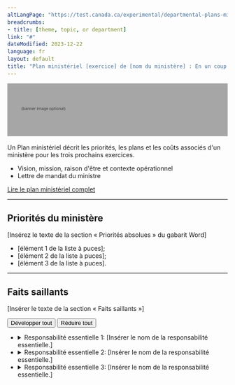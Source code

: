 ```yaml
---
altLangPage: "https://test.canada.ca/experimental/departmental-plans-ministeriels/dp-at-glance.html"
breadcrumbs:
- title: [theme, topic, or department]
link: "#"
dateModified: 2023-12-22
language: fr
layout: default
title: "Plan ministériel [exercice] de [nom du ministère] : En un coup d'œil"
---
```

<div class="parbase section">
    <img alt="" class="img-responsive center-block mrgn-tp-lg mrgn-bttm-lg" src="https://raw.githubusercontent.com/gc-proto/experimental/master/results-resultats/banner.png">
    <p>Un Plan ministériel décrit les priorités, les plans et les coûts associés d'un ministère pour les trois prochains
        exercices.</p>
    <ul>
        <li>Vision, mission, raison d'être et contexte opérationnel</li>
        <li>Lettre de mandat du ministre</li>
    </ul>
    <div class="mrgn-bttm-lg mrgn-tp-lg">
        <p><a href="https://test.canada.ca/experimental/departmental-plans-ministeriels/pm-plan-ministeriel-complet.html"
                class="btn btn-primary btn-lg">Lire le plan ministériel complet</a>
            <span class="wb-toggle" data-toggle="{&quot;selector&quot;: &quot;main summary&quot;, &quot;print&quot;: &quot;on&quot;}"></span>
        </p>
    </div>
    <hr>
    <section>
        <h2>Priorités du ministère</h2>
        <p>[Insérez le texte de la section « Priorités absolues » du gabarit Word]</p>
        <ul>
            <li>[élément&nbsp;1 de la liste à puces]; </li>
            <li>[élément&nbsp;2 de la liste à puces]; </li>
            <li>[élément&nbsp;3 de la liste à puces]. </li>
        </ul>
    </section>
    <hr>
    <section>
        <h2>Faits saillants</h2>
        <p>[Insérer le texte de la section « Faits saillants »]</p>
        <div id="cores">
                <button type="button" class="btn btn-default wb-toggle" data-toggle="{&quot;selector&quot;: &quot;details&quot;, &quot;parent&quot;: &quot;#cores&quot;, &quot;type&quot;: &quot;on&quot;}">Développer tout</button>
                <button type="button" class="btn btn-default wb-toggle" data-toggle="{&quot;selector&quot;: &quot;details&quot;, &quot;parent&quot;: &quot;#cores&quot;, &quot;type&quot;: &quot;off&quot;}">Réduire tout</button>
            <ul class="list-unstyled">
                <li>
                    <details>
                        <summary class="wb-toggle" data-toggle='{"print":"on"}'>Responsabilité essentielle 1: [Insérer
                            le nom de la responsabilité essentielle.]</summary>
                        <div>
                            <p><strong>Dépenses prévues :</strong> [Insérer le montant] </p>
                            <p><strong>Ressources humaines prévues :</strong> [Insérer le nombre]</p>
                            <p><strong>Résultats ministériels :</strong></p>
                            <ul>
                                <li>[Élément 1 de la liste à puces];</li>
                                <li>[Élément 2 de la liste à puces];</li>
                                <li>[Élément 3 de la liste à puces].</li>
                            </ul>
                            <p>Vous trouverez de plus amples renseignements sur <a href="#">[nom de la responsabilité
                                    essentielle]</a> [hyperlien menant vers le plan complet, responsabilité
                                essentielle&nbsp;1, section sur les progrès à l&rsquo;égard des résultats] dans le plan
                                complet.</p>
                        </div>
                    </details>
                </li>
                <li>
                    <details>
                        <summary class="wb-toggle" data-toggle='{"print":"on"}'>Responsabilité essentielle 2: [Insérer
                            le nom de la responsabilité essentielle.]</summary>
                        <div>
                            <p><strong>Dépenses prévues :</strong> [Insérer le montant] </p>
                            <p><strong>Ressources humaines prévues :</strong> [Insérer le nombre]</p>
                            <p><strong>Résultats ministériels :</strong></p>
                            <ul>
                                <li>[Élément 1 de la liste à puces];</li>
                                <li>[Élément 2 de la liste à puces];</li>
                                <li>[Élément 3 de la liste à puces].</li>
                            </ul>
                            <p>Vous trouverez de plus amples renseignements sur <a href="#">[nom de la responsabilité
                                    essentielle]</a> [hyperlien menant vers le plan complet, responsabilité
                                essentielle&nbsp;1, section sur les progrès à l&rsquo;égard des résultats] dans le plan
                                complet.</p>
                        </div>
                    </details>
                </li>
                <li>
                    <details>
                        <summary class="wb-toggle" data-toggle='{"print":"on"}'>Responsabilité essentielle 3: [Insérer
                            le nom de la responsabilité essentielle.]</summary>
                        <div>
                            <p><strong>Dépenses prévues :</strong> [Insérer le montant] </p>
                            <p><strong>Ressources humaines prévues :</strong> [Insérer le nombre]</p>
                            <p><strong>Résultats ministériels :</strong></p>
                            <ul>
                                <li>[Élément 1 de la liste à puces];</li>
                                <li>[Élément 2 de la liste à puces];</li>
                                <li>[Élément 3 de la liste à puces].</li>
                            </ul>
                            <p>Vous trouverez de plus amples renseignements sur <a href="#">[nom de la responsabilité
                                    essentielle]</a> [hyperlien menant vers le plan complet, responsabilité
                                essentielle&nbsp;1, section sur les progrès à l&rsquo;égard des résultats] dans le plan
                                complet.</p>
                        </div>
                    </details>
                </li>
            </ul>
        </div>
    </section>
</div>